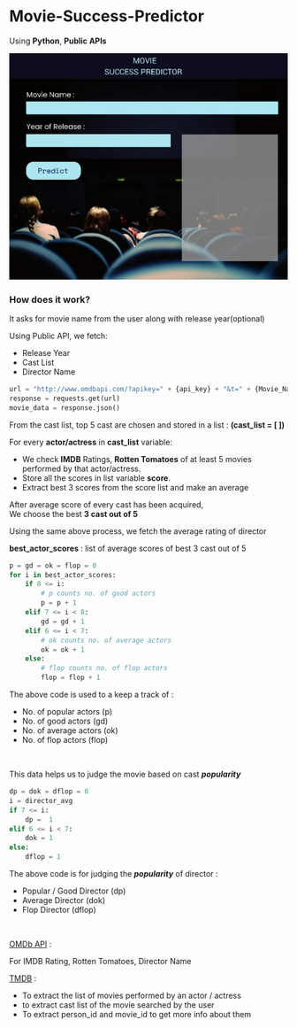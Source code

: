 # Movie-Success-Predictor
Using **Python**, **Public APIs**

<!-- <img src="C:\Tatai\Python files\Personal Projects Py\MovieSucessPredictor_SS.jpeg"> -->
![Movie Success Predictor Desktop Application](https://github.com/mayukh551/Movie-Sucess-Predictor/blob/mayukh/MovieSucessPredictor_SS.jpeg?)

### How does it work?
It asks for movie name from the user along with release year(optional)

Using Public API, we fetch:
- Release Year
- Cast List
- Director Name
```Python
url = "http://www.omdbapi.com/?apikey=" + {api_key} + "&t=" + {Movie_Name} + "&y=" + {Release_Year} + "&plot=short"
response = requests.get(url)
movie_data = response.json()
```
From the cast list, top 5 cast are chosen and stored in a list : __(cast_list = [ ])__  

For every __actor/actress__ in __cast_list__ variable:  
- We check **IMDB** Ratings, **Rotten Tomatoes** of at least 5 movies
performed by that actor/actress.  
- Store all the scores in list variable **score**.
- Extract best 3 scores from the score list and make an average  

After average score of every cast has been acquired,  
We choose the best **3 cast out of 5**

Using the same above process, we fetch the average rating of director

**best_actor_scores** : list of average scores of best 3 cast out of 5
```Python
p = gd = ok = flop = 0
for i in best_actor_scores:
    if 8 <= i:
        # p counts no. of good actors
        p = p + 1
    elif 7 <= i < 8:
        gd = gd + 1
    elif 6 <= i < 7:
        # ok counts no. of average actors
        ok = ok + 1
    else:
        # flop counts no. of flop actors
        flop = flop + 1
```

The above code is used to a keep a track of :  

- No. of popular actors (p)  
- No. of good actors (gd)  
- No. of average actors (ok)  
- No. of flop actors (flop)
</br>

This data helps us to judge the movie based on cast _**popularity**_

```Python
dp = dok = dflop = 0
i = director_avg
if 7 <= i:
    dp =  1
elif 6 <= i < 7:
    dok = 1
else:
    dflop = 1
```
The above code is for judging the _**popularity**_ of director :  
- Popular / Good Director (dp)  
- Average Director (dok)  
- Flop Director (dflop)  
</br>

[OMDb API](https://www.omdbapi.com/) :  

For IMDB Rating, Rotten Tomatoes, Director Name  

[TMDB](https://developers.themoviedb.org/3/) :  
- To extract the list of movies performed by an actor / actress
- to extract cast list of the movie searched by the user
- To extract person_id and movie_id to get more info about them
